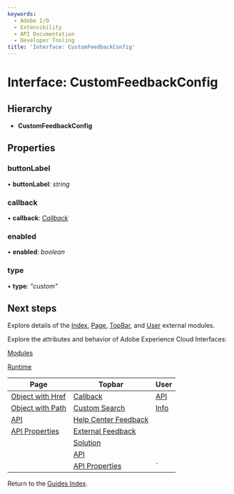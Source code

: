 ```yaml
---
keywords:
  - Adobe I/O
  - Extensibility
  - API Documentation
  - Developer Tooling
title: 'Interface: CustomFeedbackConfig'
---
```


# Interface: CustomFeedbackConfig

## Hierarchy

* **CustomFeedbackConfig**

## Properties

### buttonLabel

• **buttonLabel**: *string*


### callback

• **callback**: *[Callback](topbar-callback.md)*


### enabled

• **enabled**: *boolean*


### type

• **type**: *"custom"*

## Next steps

Explore details of the [Index](../modules/index.md), [Page](../modules/page.md), [TopBar](../modules/topbar.md), and [User](../modules/user.md) external modules.

Explore the attributes and behavior of Adobe Experience Cloud Interfaces:

[Modules](modules.md)

[Runtime](runtime.md)

| Page                                        | Topbar                                                     | User                     |
| ------------------------------------------- | ---------------------------------------------------------- | ------------------------ |
| [Object with Href](page-objectwithhref.md)  | [Callback](topbar-callback.md)                             | [API](user-userapi.md)   |
| [Object with Path](page-objectwithpath.md)  | [Custom Search](topbar-customsearchconfig.md)              | [Info](user-userinfo.md) |
| [API](page-pageapi.md)                      | [Help Center Feedback](topbar-helpcenterfeedbackconfig.md) |                          |
| [API Properties](page-pageapiproperties.md) | [External Feedback](topbar-externalfeedbackconfig.md)      |                          |
|                                             | [Solution](topbar-solution.md)                             |                          |
|                                             | [API](topbar-topbarapi.md)                                 |                          |
|                                             | [API Properties](topbar-topbarapiproperties.md)            | `                        |

Return to the [Guides Index](../../../index.md).

